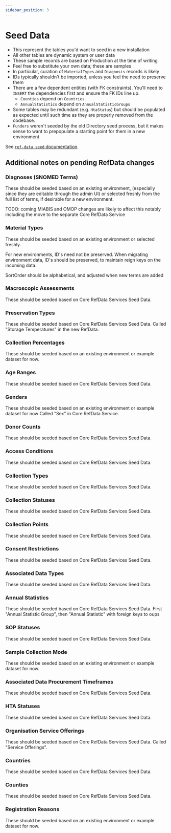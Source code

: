 ```yaml
---
sidebar_position: 3
---
```

# Seed Data

- This represent the tables you'd want to seed in a new installation
- All other tables are dynamic system or user data
- These sample records are based on Production at the time of writing
- Feel free to substitute your own data; these are samples
- In particular, curation of `MaterialTypes` and `Diagnosis` records is likely
- IDs typically shouldn't be imported, unless you feel the need to preserve them
- There are a few dependent entities (with FK constraints). You'll need to `INSERT` the dependencies first and ensure the FK IDs line up.
  - `Counties` depend on `Countries`.
  - `AnnualStatistics` depend on `AnnualStatisticGroups`
- Some tables may be redundant (e.g. `HtaStatus`) but should be populated as expected until such time as they are properly removed from the codebase.
- `Funders` weren't seeded by the old Directory seed process, but it makes sense to want to prepopulate a starting point for them in a new environment

See [`ref-data seed` documentation](/dev/cli/ref-data#seed).

## Additional notes on pending RefData changes

### Diagnoses (SNOMED Terms)

These should be seeded based on an existing environment, (especially since they are editable through the admin UI) or selected freshly from the full list of terms, if desirable for a new environment.

TODO: coming MIABIS and OMOP changes are likely to affect this notably including the move to the separate Core RefData Service

### Material Types

These should be seeded based on an existing environment or selected freshly.

For new environments, ID's need not be preserved.
When migrating environment data, ID's should be preserved, to maintain reign keys on the incoming data.

SortOrder should be alphabetical, and adjusted when new terms are added

### Macroscopic Assessments

These should be seeded based on Core RefData Services Seed Data.

### Preservation Types

These should be seeded based on Core RefData Services Seed Data.
Called "Storage Temperatures" in the new RefData.

### Collection Percentages

These should be seeded based on an existing environment or example dataset for now.

### Age Ranges

These should be seeded based on Core RefData Services Seed Data.

### Genders

These should be seeded based on an existing environment or example dataset for now
Called "Sex" in Core RefData Service.

### Donor Counts

These should be seeded based on Core RefData Services Seed Data.

### Access Conditions

These should be seeded based on Core RefData Services Seed Data.

### Collection Types

These should be seeded based on Core RefData Services Seed Data.

### Collection Statuses

These should be seeded based on Core RefData Services Seed Data.

### Collection Points

These should be seeded based on Core RefData Services Seed Data.

### Consent Restrictions

These should be seeded based on Core RefData Services Seed Data.

### Associated Data Types

These should be seeded based on Core RefData Services Seed Data.

### Annual Statistics

These should be seeded based on Core RefData Services Seed Data.
First "Annual Statistic Group", then "Annual Statistic" with foreign keys to oups

### SOP Statuses

These should be seeded based on Core RefData Services Seed Data.

### Sample Collection Mode

These should be seeded based on an existing environment or example dataset for now.

### Associated Data Procurement Timeframes

These should be seeded based on Core RefData Services Seed Data.

### HTA Statuses

These should be seeded based on Core RefData Services Seed Data.

### Organisation Service Offerings

These should be seeded based on Core RefData Services Seed Data.
Called "Service Offerings".

### Countries

These should be seeded based on Core RefData Services Seed Data.

### Counties

These should be seeded based on Core RefData Services Seed Data.

### Registration Reasons

These should be seeded based on an existing environment or example dataset for now.

